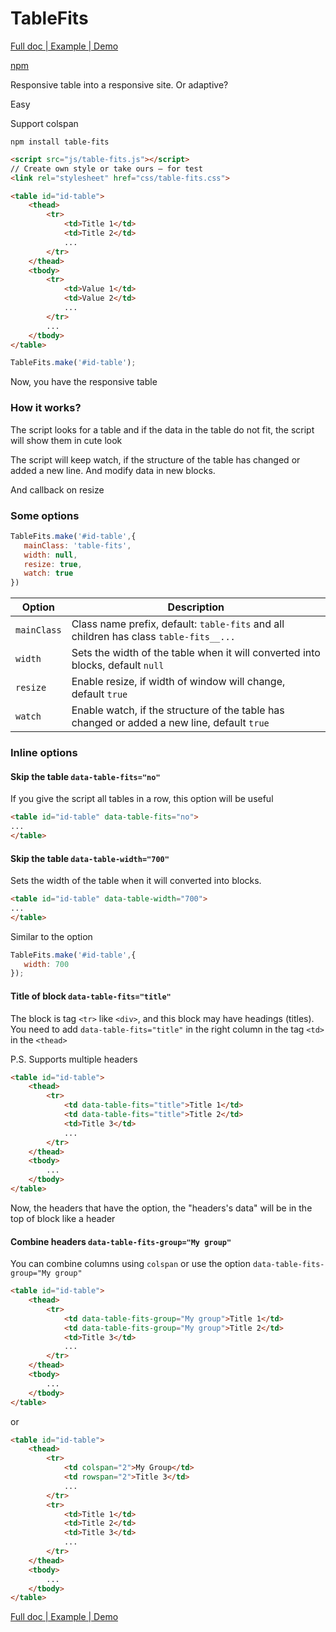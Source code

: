 # TableFits

[Full doc | Example | Demo](http://nurieff.github.io/table-fits)

[npm](https://www.npmjs.com/package/table-fits)

Responsive table into a responsive site. Or adaptive?

Easy

Support colspan

```
npm install table-fits
```

```html
<script src="js/table-fits.js"></script>
// Create own style or take ours — for test
<link rel="stylesheet" href="css/table-fits.css">
```

```html
<table id="id-table">
    <thead>
        <tr>
            <td>Title 1</td>
            <td>Title 2</td>
            ...
        </tr>
    </thead>
    <tbody>
        <tr>
            <td>Value 1</td>
            <td>Value 2</td>
            ...
        </tr>
        ...
    </tbody>
</table>
```

```javascript
TableFits.make('#id-table');
```

Now, you have the responsive table

### How it works?

The script looks for a table and if the data in the table do not fit, the script will show them in cute look

The script will keep watch, if the structure of the table has changed or added a new line. And modify data in new blocks.

And callback on resize

### Some options

```javascript
TableFits.make('#id-table',{
   mainClass: 'table-fits',
   width: null,
   resize: true,
   watch: true
})
```

Option | Description
------ | -----------
`mainClass`|Class name prefix, default: `table-fits` and all children has class `table-fits__...`
`width`|Sets the width of the table when it will converted into blocks, default `null`
`resize`|Enable resize, if width of window will change, default `true`
`watch`|Enable watch, if the structure of the table has changed or added a new line, default `true`

### Inline options

#### Skip the table `data-table-fits="no"`

If you give the script all tables in a row, this option will be useful

```html
<table id="id-table" data-table-fits="no">
...
</table>
```

#### Skip the table `data-table-width="700"`

Sets the width of the table when it will converted into blocks.

```html
<table id="id-table" data-table-width="700">
...
</table>
```

Similar to the option

```javascript
TableFits.make('#id-table',{
   width: 700
});
```

#### Title of block `data-table-fits="title"`

The block is tag `<tr>` like `<div>`, and this block may have headings (titles).
You need to add `data-table-fits="title"` in the right column in the tag `<td>` in the `<thead>`

P.S. Supports multiple headers

```html
<table id="id-table">
    <thead>
        <tr>
            <td data-table-fits="title">Title 1</td>
            <td data-table-fits="title">Title 2</td>
            <td>Title 3</td>
            ...
        </tr>
    </thead>
    <tbody>
        ...
    </tbody>
</table>
```

Now, the headers that have the option, the "headers's data" will be in the top of block like a header

#### Combine headers `data-table-fits-group="My group"`

You can combine columns using `colspan` or use the option `data-table-fits-group="My group"`

```html
<table id="id-table">
    <thead>
        <tr>
            <td data-table-fits-group="My group">Title 1</td>
            <td data-table-fits-group="My group">Title 2</td>
            <td>Title 3</td>
            ...
        </tr>
    </thead>
    <tbody>
        ...
    </tbody>
</table>
```

or

```html
<table id="id-table">
    <thead>
        <tr>
            <td colspan="2">My Group</td>
            <td rowspan="2">Title 3</td>
            ...
        </tr>
        <tr>
            <td>Title 1</td>
            <td>Title 2</td>
            <td>Title 3</td>
            ...
        </tr>
    </thead>
    <tbody>
        ...
    </tbody>
</table>
```

[Full doc | Example | Demo](http://nurieff.github.io/table-fits)